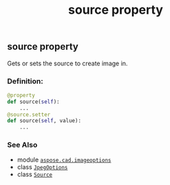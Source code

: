 ﻿---
title: source property
second_title: Aspose.CAD for Python via .NET API References
description: 
type: docs
weight: 180
url: /python-net/aspose.cad.imageoptions/jpegoptions/source/
is_root: false
---

## source property


Gets or sets the source to create image in.
### Definition:
```python
@property
def source(self):
    ...
@source.setter
def source(self, value):
    ...
```

### See Also
* module [`aspose.cad.imageoptions`](../../)
* class [`JpegOptions`](/cad/python-net/aspose.cad.imageoptions/jpegoptions)
* class [`Source`](/cad/python-net/aspose.cad/source)
